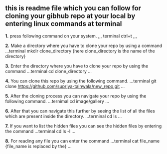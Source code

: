 ## this is readme file which you can follow for cloning your gibhub repo at your local by entering linux commands at terminal
**1.** press following command on your system.
,,,
   terminal
ctrl+t
,,,

**2.** Make a directory where you have to clone your repo by using a command
...terminal
mkdir clone_directory     {here clone_directory is the name of the directory}

**3.** Enter the directory where you have to clone your repo by using the command
...terminal
cd clone_directory
...

**4.** You can clone this repo by using the following command.
...terminal
git clone https://github.com/supriya-tainwala/new_repo.git
...

**5.** After the cloning process you can navigate your repo by using the following command.
...ternimal
cd image/gallery 
...

**6.** After that you can navigate this further by seeing the list of all the files which are present inside the directory.
...terminal
cd ls
...

**7.** If you want to list the hidden files you can see the hidden files by entering the command
...terminal
cd ls -l
...

**8.** For reading any file you can enter the command 
...terminal
cat file_name                 {file_name is replaced by the}
...





